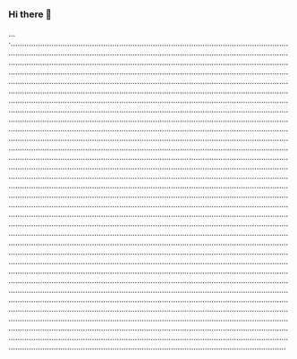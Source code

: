 ### Hi there 👋

…·..........................................................................................................................................................................................................................................................................................................................................................................................................................................................................................................................................................................................................................................................................................................................................................................................................................................................................................................................................................................................................................................................................................................................................................................................................................................................................................................................................................................................................................................................................................................................................................................................................................................................................................................................................................................................................................................................................................................................................................................................................................................................................................................................................................................................................................................................................................................................................................................................................................................................................................................................................................................................................................................................................................................................................................................................................................................................................................................................................................................................................................................................................................................................................................................................................................................................................................................................................................................................................................................................................................................................................................................................................................................................................................................................................................................................................................................................................................................................................................................................................................................................................................................................................................................................................................................................